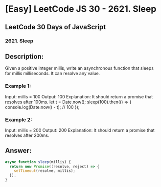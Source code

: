 # [Easy] LeetCode JS 30 - 2621. Sleep

## LeetCode 30 Days of JavaScript

### 2621. Sleep

## Description:

Given a positive integer millis, write an asynchronous function that sleeps for millis milliseconds. It can resolve any value.

### Example 1:

Input: millis = 100
Output: 100
Explanation: It should return a promise that resolves after 100ms.
let t = Date.now();
sleep(100).then(() => {
console.log(Date.now() - t); // 100
});

### Example 2:

Input: millis = 200
Output: 200
Explanation: It should return a promise that resolves after 200ms.

## Answer:

```javascript
async function sleep(millis) {
  return new Promise((resolve, reject) => {
    setTimeout(resolve, millis);
  });
}
```
